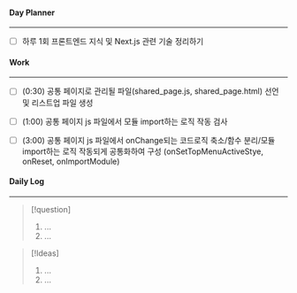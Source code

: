 
#### Day Planner
---
- [ ] 하루 1회 프론트엔드 지식 및 Next.js 관련 기술 정리하기


#### Work
---
- [ ] (0:30) 공통 페이지로 관리될 파일(shared_page.js, shared_page.html) 선언 및 리스트업 파일 생성
- [ ] (1:00) 공통 페이지 js 파일에서 모듈 import하는 로직 작동 검사
- [ ] (3:00) 공통 페이지 js 파일에서 onChange되는 코드로직 축소/함수 분리/모듈 import하는 로직 작동되게 공통화하여 구성 (onSetTopMenuActiveStye, onReset, onImportModule)


#### Daily Log
---
> [!question]
> 1. ...
> 2. ...

> [!Ideas]
> 1. ...
> 2. ...



